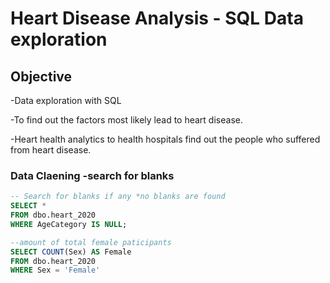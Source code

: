 # Heart Disease Analysis - SQL Data exploration


## Objective 

-Data exploration with SQL

-To find out the factors most likely lead to heart disease.  

-Heart health analytics to health hospitals find out the people who suffered from heart disease.  


### Data Claening -search for blanks

```sql
-- Search for blanks if any *no blanks are found
SELECT *
FROM dbo.heart_2020
WHERE AgeCategory IS NULL;
```




```sql
--amount of total female paticipants
SELECT COUNT(Sex) AS Female 
FROM dbo.heart_2020 
WHERE Sex = 'Female'
```
